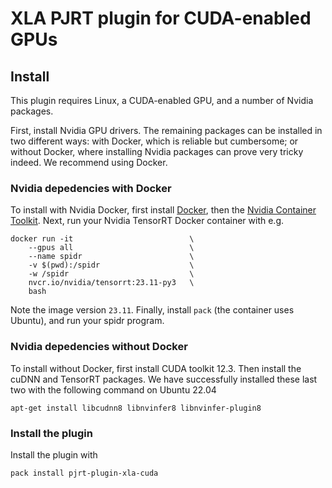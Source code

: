 # XLA PJRT plugin for CUDA-enabled GPUs

## Install

This plugin requires Linux, a CUDA-enabled GPU, and a number of Nvidia packages.

First, install Nvidia GPU drivers. The remaining packages can be installed in two different ways: with Docker, which is reliable but cumbersome; or without Docker, where installing Nvidia packages can prove very tricky indeed. We recommend using Docker.

### Nvidia depedencies with Docker

To install with Nvidia Docker, first install [Docker](https://www.docker.com/), then the [Nvidia Container Toolkit](https://github.com/NVIDIA/nvidia-container-toolkit). Next, run your Nvidia TensorRT Docker container with e.g.
```
docker run -it                          \
    --gpus all                          \
    --name spidr                        \
    -v $(pwd):/spidr                    \
    -w /spidr                           \
    nvcr.io/nvidia/tensorrt:23.11-py3   \
    bash
```
Note the image version `23.11`. Finally, install `pack` (the container uses Ubuntu), and run your spidr program.

### Nvidia depedencies without Docker

To install without Docker, first install CUDA toolkit 12.3. Then install the cuDNN and TensorRT packages. We have successfully installed these last two with the following command on Ubuntu 22.04
```
apt-get install libcudnn8 libnvinfer8 libnvinfer-plugin8
```

### Install the plugin

Install the plugin with
```
pack install pjrt-plugin-xla-cuda
```
